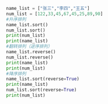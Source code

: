 
<BlogInfo title="4.列表排序" author="白日梦想猿" pv=0 read_times=0 pre_cost_time=0分16秒 category="高级变量类型" tag_list="['高级变量类型']" create_time="2020.02.10 12:50:49" update_time="2020.02.10 13:02:54" />

```python
name_list = ["张三","李四","王五"]
num_list = [122,33,45,67,45,25,89,90]
#升序排列
name_list.sort()
num_list.sort()
print(num_list)
print(name_list)
#翻转排列（逆序排列）
name_list.reverse()
num_list.reverse()
print(name_list)
print(num_list)
#降序排列
name_list.sort(reverse=True)
print(name_list)
num_list.sort(reverse=True)
print(num_list)


```
